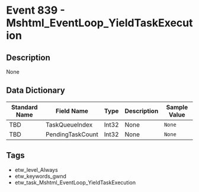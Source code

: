 # Event 839 - Mshtml_EventLoop_YieldTaskExecution

## Description
None

## Data Dictionary
|Standard Name|Field Name|Type|Description|Sample Value|
|---|---|---|---|---|
|TBD|TaskQueueIndex|Int32|None|`None`|
|TBD|PendingTaskCount|Int32|None|`None`|

## Tags
* etw_level_Always
* etw_keywords_gwnd
* etw_task_Mshtml_EventLoop_YieldTaskExecution
